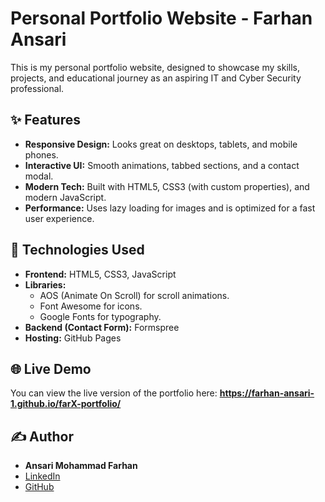 # Personal Portfolio Website - Farhan Ansari

This is my personal portfolio website, designed to showcase my skills, projects, and educational journey as an aspiring IT and Cyber Security professional.

## ✨ Features

-   **Responsive Design:** Looks great on desktops, tablets, and mobile phones.
-   **Interactive UI:** Smooth animations, tabbed sections, and a contact modal.
-   **Modern Tech:** Built with HTML5, CSS3 (with custom properties), and modern JavaScript.
-   **Performance:** Uses lazy loading for images and is optimized for a fast user experience.

## 🚀 Technologies Used

-   **Frontend:** HTML5, CSS3, JavaScript
-   **Libraries:**
    -   AOS (Animate On Scroll) for scroll animations.
    -   Font Awesome for icons.
    -   Google Fonts for typography.
-   **Backend (Contact Form):** Formspree
-   **Hosting:** GitHub Pages

## 🌐 Live Demo

You can view the live version of the portfolio here: **https://farhan-ansari-1.github.io/farX-portfolio/**

## ✍️ Author

-   **Ansari Mohammad Farhan**
-   [LinkedIn](https://www.linkedin.com/in/farhan-ansari-)
-   [GitHub](https://github.com/farhan-ansari-1)
